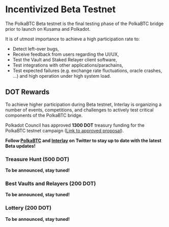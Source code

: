 # Incentivized Beta Testnet

The PolkaBTC Beta testnet is the final testing phase of the PolkaBTC bridge prior to launch on Kusama and Polkadot. 

It is of utmost importance to achieve a high participation rate to:
- Detect left-over bugs,
- Receive feedback from users regarding the UI/UX,
- Test the Vault and Staked Relayer client software,
- Test integrations with other applications/parachains,
- Test expected failures (e.g. exchange rate fluctuations, oracle crashes, …) and high operation under high system load. 

## DOT Rewards

To achieve higher participation during Beta testnet, Interlay is organizing a number of events, competitions, and challenges to actively test critical components of the PolkaBTC bridge.

Polkadot Council has approved **1300 DOT** treasury funding for the PolkaBTC testnet campaign ([Link to approved proposal](https://polkadot.polkassembly.io/treasury/36)). 

**Follow [PolkaBTC](https://twitter.com/polkaBTC) and [Interlay](https://twitter.com/InterlayHQ) on Twitter to stay up to date with the latest Beta updates!**



### Treasure Hunt (500 DOT)

**To be announced, stay tuned!**

### Best Vaults and Relayers (200 DOT)

**To be announced, stay tuned!**

### Lottery (200 DOT)

**To be announced, stay tuned!**